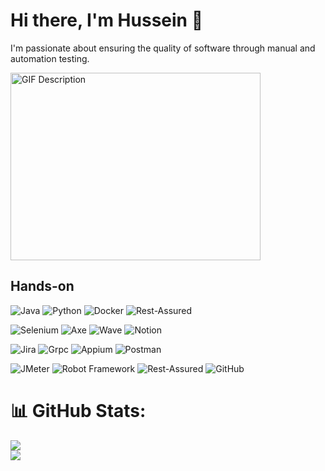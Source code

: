 # Hi there, I'm Hussein 👋

 I'm passionate about ensuring the quality of software through manual and automation testing.

<img src="https://media.giphy.com/media/gf675azxNAz2zDQ1vD/giphy.gif" alt="GIF Description" width="400" height="300">


## Hands-on 
![Java](https://img.shields.io/badge/Java-007396?style=for-the-badge&logo=java&logoColor=white)
![Python](https://img.shields.io/badge/Python-3776AB?style=for-the-badge&logo=python&logoColor=white)
![Docker](https://img.shields.io/badge/Docker-2496ED?style=for-the-badge&logo=docker&logoColor=white)
![Rest-Assured](https://img.shields.io/badge/Rest--Assured-1393D6?style=for-the-badge)

![Selenium](https://img.shields.io/badge/Selenium-43B02A?style=for-the-badge&logo=selenium&logoColor=white)
![Axe](https://img.shields.io/badge/Axe-F18E33?style=for-the-badge)
![Wave](https://img.shields.io/badge/Wave-0095D5?style=for-the-badge)
![Notion](https://img.shields.io/badge/Notion-000000?style=for-the-badge&logo=notion&logoColor=white)

![Jira](https://img.shields.io/badge/Jira-0052CC?style=for-the-badge&logo=jira-software&logoColor=white)
![Grpc](https://img.shields.io/badge/gRPC-009688?style=for-the-badge)
![Appium](https://img.shields.io/badge/Appium-40BFC1?style=for-the-badge&logo=appium&logoColor=white)
![Postman](https://img.shields.io/badge/Postman-FF6C37?style=for-the-badge&logo=postman&logoColor=white)

![JMeter](https://img.shields.io/badge/JMeter-D9CC2E?style=for-the-badge&logo=apachejmeter&logoColor=white)
![Robot Framework](https://img.shields.io/badge/Robot_Framework-00A98F?style=for-the-badge)
![Rest-Assured](https://img.shields.io/badge/Rest--Assured-1393D6?style=for-the-badge)
![GitHub](https://img.shields.io/badge/GitHub-181717?style=for-the-badge&logo=github&logoColor=white)

# 📊 GitHub Stats:
![](https://github-readme-streak-stats.herokuapp.com/?user=Husseini97&theme=radical&hide_border=true)<br/>
![](https://github-readme-stats.vercel.app/api/top-langs/?username=Husseini97&theme=radical&hide_border=true&include_all_commits=true&count_private=true&layout=compact)
